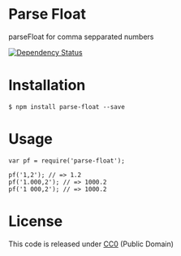 # Parse Float

parseFloat for comma sepparated numbers

[![Dependency
Status](https://david-dm.org/nihey/node-parse-float.svg)](https://david-dm.org/nihey/node-parse-float)

# Installation
```
$ npm install parse-float --save
```

# Usage
```
var pf = require('parse-float');

pf('1,2'); // => 1.2
pf('1.000,2'); // => 1000.2
pf('1 000,2'); // => 1000.2
```

# License

This code is released under
[CC0](http://creativecommons.org/publicdomain/zero/1.0/) (Public Domain)
